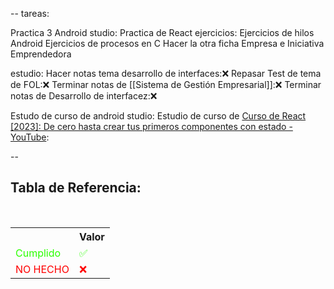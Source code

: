 --
tareas: 

Practica 3 Android studio:
Practica de React ejercicios:
Ejercicios de hilos Android
Ejercicios de procesos en C
Hacer la otra ficha Empresa e Iniciativa Emprendedora



estudio:
Hacer notas tema desarrollo de interfaces:❌
Repasar Test de tema de FOL:❌
Terminar notas de [[Sistema de Gestión Empresarial]]:❌
Terminar notas de Desarrollo de interfacez:❌



Estudo de curso de android studio: 
Estudio de curso de [Curso de React [2023]: De cero hasta crear tus primeros componentes con estado - YouTube](https://www.youtube.com/watch?v=7iobxzd_2wY): 

--

<div  class="bc-diario">
<h2> Tabla de Referencia:</h2>
<table class="table-diario">
  <tr class="tr-diario">
    <th class="th-diario"></th>
    <th class="th-diario">Valor</th>
  </tr>
  <tr class="tr-diario">
    <td class="td-diario" style="color:2bff00">Cumplido</td>
    <td class="td-diario" style="color:2bff00">✅</td>
  </tr>
  <tr class="tr-diario">
    <td class="td-diario" style="color:red">NO HECHO</td>
    <td class="td-diario" style="color:red">❌</td>
  </tr>
</table>